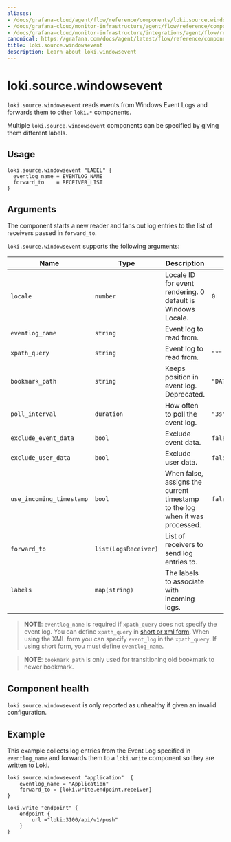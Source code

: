 ```yaml
---
aliases:
- /docs/grafana-cloud/agent/flow/reference/components/loki.source.windowsevent/
- /docs/grafana-cloud/monitor-infrastructure/agent/flow/reference/components/loki.source.windowsevent/
- /docs/grafana-cloud/monitor-infrastructure/integrations/agent/flow/reference/components/loki.source.windowsevent/
canonical: https://grafana.com/docs/agent/latest/flow/reference/components/loki.source.windowsevent/
title: loki.source.windowsevent
description: Learn about loki.windowsevent
---
```


# loki.source.windowsevent

`loki.source.windowsevent` reads events from Windows Event Logs and forwards them to other
`loki.*` components.

Multiple `loki.source.windowsevent` components can be specified by giving them
different labels.

## Usage

```river
loki.source.windowsevent "LABEL" {
  eventlog_name = EVENTLOG_NAME
  forward_to    = RECEIVER_LIST
}
```

## Arguments
The component starts a new reader and fans out
log entries to the list of receivers passed in `forward_to`.

`loki.source.windowsevent` supports the following arguments:

Name         | Type                 | Description                                                                 | Default                    | Required
------------ |----------------------|-----------------------------------------------------------------------------|----------------------------| --------
`locale`    | `number`             | Locale ID for event rendering. 0 default is Windows Locale.                 | `0` | no
`eventlog_name`    | `string`             | Event log to read from.                                                     |                            | See below.
`xpath_query`    | `string`             | Event log to read from.                                                     | `"*"`                          | See below.
`bookmark_path`    | `string`             | Keeps position in event log. Deprecated.                                    | `"DATA_PATH/bookmark.xml"`     | no
`poll_interval`    | `duration`      | How often to poll the event log.                                            | `"3s"`                         | no
`exclude_event_data`    | `bool`               | Exclude event data.                                                         | `false`                      | no
`exclude_user_data`    | `bool`               | Exclude user data.                                                          | `false`                      | no
`use_incoming_timestamp`    | `bool`               | When false, assigns the current timestamp to the log when it was processed. | `false`                      | no
`forward_to` | `list(LogsReceiver)` | List of receivers to send log entries to.                                   |                            | yes
`labels`     | `map(string)` | The labels to associate with incoming logs.                                 |                            | no 


> **NOTE**: `eventlog_name` is required if `xpath_query` does not specify the event log.
> You can define `xpath_query` in [short or xml form](https://docs.microsoft.com/en-us/windows/win32/wes/consuming-events).
> When using the XML form you can specify `event_log` in the `xpath_query`.
> If using short form, you must define `eventlog_name`.

> **NOTE**: `bookmark_path` is only used for transitioning old bookmark to newer bookmark. 


## Component health

`loki.source.windowsevent` is only reported as unhealthy if given an invalid
configuration.

## Example

This example collects log entries from the Event Log specified in `eventlog_name` and
forwards them to a `loki.write` component so they are written to Loki.

```river
loki.source.windowsevent "application"  {
    eventlog_name = "Application"
    forward_to = [loki.write.endpoint.receiver]
}

loki.write "endpoint" {
    endpoint {
        url ="loki:3100/api/v1/push"
    }
}
```
